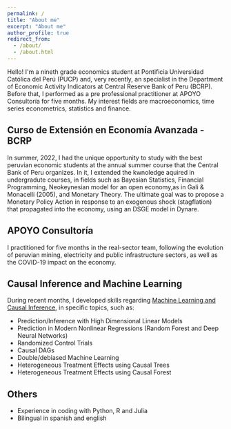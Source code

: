 ```yaml
---
permalink: /
title: "About me"
excerpt: "About me"
author_profile: true
redirect_from: 
  - /about/
  - /about.html
---
```


Hello! I'm a nineth grade economics student at Pontificia Universidad Católica del Perú (PUCP) and, very recently, an specialist in the Department of Economic Activity Indicators at Central Reserve Bank of Peru (BCRP). Before that, I performed as a pre professional practitioner at APOYO Consultoría for five months. My interest fields are macroeconomics, time series econometrics, statistics and finance. 

## Curso de Extensión en Economía Avanzada - BCRP

In summer, 2022, I had the unique opportunity to study with the best peruvian economic students at the annual summer course that the Central Bank of Peru organizes. In it, I extended the kwnoledge aquired in undergradute courses, in fields such as Bayesian Statistics, Financial Programming, Neokeynesian model for an open economy,as in Gali & Monacelli (2005), and Monetary Theory. The ultimate goal was to propose a Monetary Policy Action in response to an exogenous shock (stagflation) that propagated into the economy, using an DSGE model in Dynare.

## APOYO Consultoría

I practitioned for five months in the real-sector team, following the evolution of peruvian mining, electricity and public infrastructure sectors, as well as the COVID-19 impact on the economy.

## Causal Inference and Machine Learning

During recent months, I developed skills regarding [Machine Learning and Causal Inference](https://github.com/TinkeringJTang/machine_learning), in specific topics, such as:

* Prediction/Inference with High Dimensional Linear Models
* Prediction in Modern Nonlinear Regressions (Random Forest and Deep Neural Networks)
* Randomized Control Trials
* Causal DAGs
* Double/debiased Machine Learning
* Heterogeneous Treatment Effects using Causal Trees
* Heterogeneous Treatment Effects using Causal Forest

## Others

* Experience in coding with Python, R and Julia
* Bilingual in spanish and english



